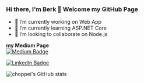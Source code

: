 ### Hi there, I'm Berk 👋 Welcome my GitHub Page

- 🔭 I’m currently working on Web App
- 🌱 I’m currently learning ASP.NET Core
- 👯 I’m looking to collaborate on Node.js


**my Medium Page**<br>
[![Medium Badge](https://img.shields.io/badge/-Medium-757575?style=flat-quare&labelColor=757575&logo=Medium&logoColor=white&link=link)](https://medium.com/@berk.kucukogluu)

[![Lınkedln Badge](https://img.shields.io/badge/-Lınkedln-757575?style=flat-quare&labelColor=757575&logo=Lınkedln&logoColor=#0A66C2&link=link)](https://www.linkedin.com/in/berk-k%C3%BC%C3%A7%C3%BCko%C4%9Flu-66973b130/)



![choppei's GitHub stats](https://github-readme-stats.vercel.app/api?username=choppei&theme=dark&show_icons=true)



